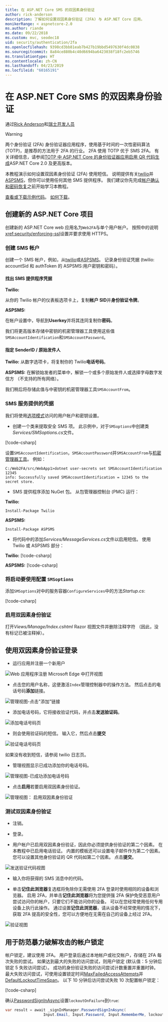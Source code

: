 ```yaml
---
title: 在 ASP.NET Core SMS 的双因素身份验证
author: rick-anderson
description: 了解如何设置双因素身份验证 (2FA) 与 ASP.NET Core 应用。
monikerRange: < aspnetcore-2.0
ms.author: riande
ms.date: 09/22/2018
ms.custom: mvc, seodec18
uid: security/authentication/2fa
ms.openlocfilehash: 9398cd3bb81eab7b427b19bbd5497630f4dc0838
ms.sourcegitcommit: 8a84ce880b4c40d6694ba6423038f18fc2eb5746
ms.translationtype: HT
ms.contentlocale: zh-CN
ms.lasthandoff: 04/23/2019
ms.locfileid: "60165191"
---
```

# <a name="two-factor-authentication-with-sms-in-aspnet-core"></a>在 ASP.NET Core SMS 的双因素身份验证

通过[Rick Anderson](https://twitter.com/RickAndMSFT)和[瑞士开发人员](https://github.com/Swiss-Devs)

>[!WARNING]
> 两个身份验证 (2FA) 身份验证器应用程序，使用基于时间的一次性密码算法 (TOTP)，是推荐的方法用于 2FA 的行业。 2FA 使用 TOTP 优于 SMS 2FA。 有关详细信息，请参阅[TOTP 中 ASP.NET Core 的身份验证器应用启用 QR 代码生成](xref:security/authentication/identity-enable-qrcodes)ASP.NET Core 2.0 及更高版本。

本教程演示如何设置双因素身份验证 (2FA) 使用短信。 说明提供有关[twilio](https://www.twilio.com/)并[ASPSMS](https://www.aspsms.com/asp.net/identity/core/testcredits/)，但你可以使用任何其他 SMS 提供程序。 我们建议你先完成[帐户确认和密码恢复](xref:security/authentication/accconfirm)之前开始学习本教程。

[查看或下载示例代码](https://github.com/aspnet/Docs/tree/master/aspnetcore/security/authentication/2fa/sample/Web2FA)。 [如何下载](xref:index#how-to-download-a-sample)。

## <a name="create-a-new-aspnet-core-project"></a>创建新的 ASP.NET Core 项目

创建新的 ASP.NET Core web 应用名为`Web2FA`与单个用户帐户。 按照中的说明<xref:security/enforcing-ssl>设置并要求使用 HTTPS。

### <a name="create-an-sms-account"></a>创建 SMS 帐户

创建一个 SMS 帐户，例如，从[twilio](https://www.twilio.com/)或[ASPSMS](https://www.aspsms.com/asp.net/identity/core/testcredits/)。 记录身份验证凭据 (twilio: accountSid 和 authToken 的 ASPSMS:用户密钥和密码）。

#### <a name="figuring-out-sms-provider-credentials"></a>找出 SMS 提供程序凭据

**Twilio:**

从你的 Twilio 帐户的仪表板选项卡上，复制**帐户 SID**并**身份验证令牌**。

**ASPSMS:**

在帐户设置中，导航到**Userkey**并将其连同复制你**密码**。

我们将更高版本存储中密钥的机密管理器工具使用这些值`SMSAccountIdentification`和`SMSAccountPassword`。

#### <a name="specifying-senderid--originator"></a>指定 SenderID / 原始发件人

**Twilio:** 从数字选项卡，将复制你的 Twilio**电话号码**。

**ASPSMS:** 在解锁始发者的菜单中，解锁一个或多个原始发件人或选择字母数字发信方 （不支持的所有网络）。

我们稍后将存储此值与中密钥的机密管理器工具`SMSAccountFrom`。

### <a name="provide-credentials-for-the-sms-service"></a>SMS 服务提供的凭据

我们将使用[选项模式](xref:fundamentals/configuration/options)访问的用户帐户和密钥设置。

* 创建一个类来提取安全 SMS 项。 此示例中，对于`SMSoptions`中创建类*Services/SMSoptions.cs*文件。

[!code-csharp[](2fa/sample/Web2FA/Services/SMSoptions.cs)]

设置`SMSAccountIdentification`，`SMSAccountPassword`并`SMSAccountFrom`与[机密管理器工具](xref:security/app-secrets)。 例如：

```none
C:/Web2FA/src/WebApp1>dotnet user-secrets set SMSAccountIdentification 12345
info: Successfully saved SMSAccountIdentification = 12345 to the secret store.
```

* SMS 提供程序添加 NuGet 包。 从包管理器控制台 (PMC) 运行：

**Twilio:**

`Install-Package Twilio`

**ASPSMS:**

`Install-Package ASPSMS`

* 将代码中的添加*Services/MessageServices.cs*文件以启用短信。 使用 Twilio 或 ASPSMS 部分：

**Twilio:** [!code-csharp[](2fa/sample/Web2FA/Services/MessageServices_twilio.cs)]

**ASPSMS:** [!code-csharp[](2fa/sample/Web2FA/Services/MessageServices_ASPSMS.cs)]

### <a name="configure-startup-to-use-smsoptions"></a>将启动要使用配置 `SMSoptions`

添加`SMSoptions`对中的服务容器`ConfigureServices`中的方法*Startup.cs*:

[!code-csharp[](2fa/sample/Web2FA/Startup.cs?name=snippet1&highlight=4)]

### <a name="enable-two-factor-authentication"></a>启用双因素身份验证

打开*Views/Manage/Index.cshtml* Razor 视图文件并删除注释字符 （因此，没有标记已被注释掉）。

## <a name="log-in-with-two-factor-authentication"></a>使用双因素身份验证登录

* 运行应用并注册一个新用户

![Web 应用程序注册 Microsoft Edge 中打开视图](2fa/_static/login2fa1.png)

* 点击您的用户名称，这便激活`Index`管理控制器中的操作方法。 然后点击的电话号码**添加**链接。

![管理视图-点击"添加"链接](2fa/_static/login2fa2.png)

* 添加电话号码，它将接收验证代码，并点击**发送验证码**。

![添加电话号码页](2fa/_static/login2fa3.png)

* 则会使用验证码的短信。 输入它，然后点击**提交**

![验证电话号码页](2fa/_static/login2fa4.png)

如果没有收到短信，请参阅 twilio 日志页。

* 管理视图显示已成功添加你的电话号码。

![管理视图-已成功添加电话号码](2fa/_static/login2fa5.png)

* 点击**启用**若要启用双因素身份验证。

![管理视图： 启用双因素身份验证](2fa/_static/login2fa6.png)

### <a name="test-two-factor-authentication"></a>测试双因素身份验证

* 注销。

* 登录。

* 用户帐户已启用双因素身份验证，因此你必须提供身份验证的第二个因素。 在本教程中已启用电话验证。 内置的模板还可以设置电子邮件作为第二个因素。 您可以设置其他身份验证的 QR 代码如第二个因素。 点击**提交**。

![发送验证代码视图](2fa/_static/login2fa7.png)

* 输入你将获得的 SMS 消息中的代码。

* 单击**记住此浏览器**复选框将免除你无需使用 2FA 登录时使用相同的设备和浏览器。 启用 2FA，并单击**记住此浏览器**将为您提供强 2FA 保护免受恶意用户尝试访问你的帐户，只要它们不能访问你的设备。 可以在您经常使用任何专用设备上执行此操作。 通过设置**记住此浏览器**，请从设备不经常使用的情况下，获取 2FA 提高的安全性，您可以方便地在无需在自己的设备上经过 2FA。

![验证视图](2fa/_static/login2fa8.png)

## <a name="account-lockout-for-protecting-against-brute-force-attacks"></a>用于防范暴力破解攻击的帐户锁定

帐户锁定，建议使用 2FA。 用户登录后通过本地帐户或社交帐户，存储在 2FA 每次失败的尝试。 如果达到最大的失败的访问尝试，则用户锁定 (默认值：5 分钟后锁定 5 失败访问尝试）。 成功的身份验证失败的访问尝试计数重置并重置时钟。 最大失败访问尝试，可使用设置锁定时间[MaxFailedAccessAttempts](/dotnet/api/microsoft.aspnetcore.identity.lockoutoptions.maxfailedaccessattempts)并[DefaultLockoutTimeSpan](/dotnet/api/microsoft.aspnetcore.identity.lockoutoptions.defaultlockouttimespan)。 以下 10 分钟后访问尝试失败 10 次配置帐户锁定：

[!code-csharp[](2fa/sample/Web2FA/Startup.cs?name=snippet2&highlight=13-17)]

确认[PasswordSignInAsync](/dotnet/api/microsoft.aspnetcore.identity.signinmanager-1.passwordsigninasync)设置`lockoutOnFailure`到`true`:

```csharp
var result = await _signInManager.PasswordSignInAsync(
                 Input.Email, Input.Password, Input.RememberMe, lockoutOnFailure: true);
```
